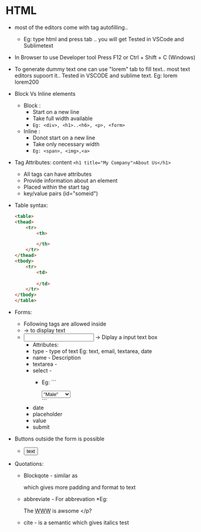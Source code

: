 # HTML 
* most of the editors come with tag autofilling..
    * Eg: type html and press tab .. you will get <html> </html> 
Tested in VSCode and Sublimetext
* In Browser to use Developer tool Press F12 or Ctrl + Shift + C (Windows)
* To generate dummy text one can use "lorem" tab to fill text.. most text editors supoort it.. Tested in VSCODE and sublime text.
  Eg: lorem <tab>
      lorem200 <tab>
* Block Vs Inline elements
    * Block : 
        * Start on a new line
        * Take full width available
        * `Eg: <div>, <h1>..<h6>, <p>, <form>`
    * Inline : 
        * Donot start on a new line 
        * Take only necessary width 
        * `Eg: <span>, <img>,<a> `

* Tag Attributes: <tagname attributename="attributevalue">content</tagname>
	`<h1 title="My Company">About Us</h1>`
	* All tags can have attributes
	* Provide information about an element
	* Placed within the start tag
	* key/value pairs (id="someid")
* Table syntax:
	```HTML
	<table>
    <thead>
        <tr>
            <th>

            </th>
        </tr>
    </thead>
    <tbody>
        <tr>
            <td>
                
            </td>
        </tr>
    </tbody>
	</table>
	```
* Forms: <form> </form>
	* Following tags are allowed inside 
	* <label></label> -> to display text
	* <input></input> -> Diplay a input text box
		* Attributes:
		* type - type of text Eg: text, email, textarea, date
		* name - Description
		* textarea - 
		* select - 
			* Eg: ```<div>
				<select name="gender">
				<option value='male'>"Male"</option>
				<option value='female'>"Female"</option>
				<option value=other>"other"</option>

				</select>
				</div>
			     ```
		* date
		* placeholder
		* value
		* submit
* Buttons outside the form is possible
	* <button>text</button>
* Quotations:
	* Blockqote - similar as <p> which gives more padding and format to text
	* abbreviate - For abbrevation
	*Eg: <p>The <abbr title="Wold Wide Web">WWW</abbr> is awsome </p?
	* cite - is a semantic which gives italics test 
	
